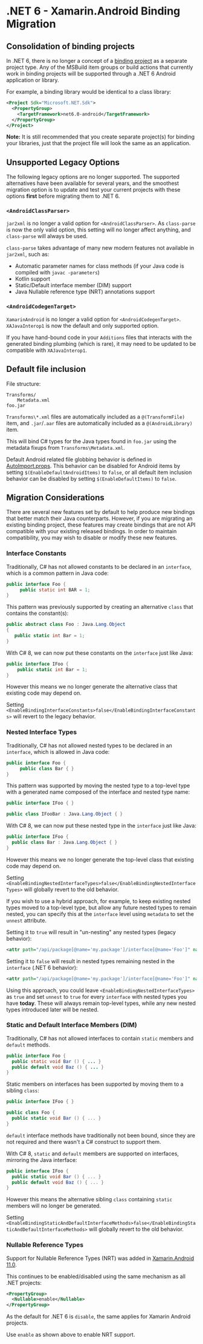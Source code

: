 # .NET 6 - Xamarin.Android Binding Migration

## Consolidation of binding projects

In .NET 6, there is no longer a concept of a [binding
project][binding] as a separate project type. Any of the MSBuild item
groups or build actions that currently work in binding projects will
be supported through a .NET 6 Android application or library.

For example, a binding library would be identical to a class library:

```xml
<Project Sdk="Microsoft.NET.Sdk">
  <PropertyGroup>
    <TargetFramework>net6.0-android</TargetFramework>
  </PropertyGroup>
</Project>
```

**Note:** It is still recommended that you create separate project(s) for binding your
libraries, just that the project file will look the same as an application.

[binding]: https://docs.microsoft.com/xamarin/android/platform/binding-java-library/

## Unsupported Legacy Options

The following legacy options are no longer supported.  The supported alternatives
have been available for several years, and the smoothest migration option is to update
 and test your current projects with these options **first** before migrating them to .NET 6.

### `<AndroidClassParser>`

`jar2xml` is no longer a valid option for `<AndroidClassParser>`.  As `class-parse` is
now the only valid option, this setting will no longer affect anything, and `class-parse`
will always be used.

`class-parse` takes advantage of many new modern features not available in `jar2xml`, such as:

* Automatic parameter names for class methods (if your Java code is compiled with `javac -parameters`)
* Kotlin support
* Static/Default interface member (DIM) support
* Java Nullable reference type (NRT) annotations support

### `<AndroidCodegenTarget>`

`XamarinAndroid` is no longer a valid option for `<AndroidCodegenTarget>`.  `XAJavaInterop1`
is now the default and only supported option.

If you have hand-bound code in your `Additions` files that interacts with the generated binding 
plumbing (which is rare), it may need to be updated to be compatible with `XAJavaInterop1`.

## Default file inclusion

File structure:

    Transforms/
        Metadata.xml
    foo.jar

`Transforms\*.xml` files are automatically included as a
`@(TransformFile)` item, and `.jar`/`.aar` files are automatically included
as a `@(AndroidLibrary)` item.

This will bind C# types for the Java types found in `foo.jar` using
the metadata fixups from `Transforms\Metadata.xml`.

Default Android related file globbing behavior is defined in [AutoImport.props][default-items].
This behavior can be disabled for Android items by setting `$(EnableDefaultAndroidItems)` to `false`, or
all default item inclusion behavior can be disabled by setting `$(EnableDefaultItems)` to `false`.

[default-items]: https://github.com/xamarin/xamarin-android/blob/main/src/Xamarin.Android.Build.Tasks/Microsoft.Android.Sdk/Sdk/AutoImport.props

## Migration Considerations

There are several new features set by default to help produce new bindings that better match their
Java counterparts.  However, if you are migrating an existing binding project, these features may create
bindings that are not API compatible with your existing released bindings.  In order to maintain
compatibility, you may wish to disable or modify these new features.

### Interface Constants

Traditionally, C# has not allowed constants to be declared in an `interface`, which is a common pattern
in Java code:

```java
public interface Foo {
     public static int BAR = 1;
}
```

This pattern was previously supported by creating an alternative `class` that contains the constant(s):

```csharp
public abstract class Foo : Java.Lang.Object
{
   public static int Bar = 1;
}
```

With C# 8, we can now put these constants on the `interface` just like Java:

```csharp
public interface IFoo {
    public static int Bar = 1;
}
```

However this means we no longer generate the alternative class that existing code may depend on.

Setting `<EnableBindingInterfaceConstants>false</EnableBindingInterfaceConstants>` will revert to the legacy behavior.

### Nested Interface Types

Traditionally, C# has not allowed nested types to be declared in an `interface`, which is allowed
in Java code:

```java
public interface Foo {
     public class Bar { }
}
```

This pattern was supported by moving the nested type to a top-level type with a generated name composed
of the interface and nested type name:

```csharp
public interface IFoo { }

public class IFooBar : Java.Lang.Object { }
```

With C# 8, we can now put these nested type in the `interface` just like Java:

```csharp
public interface IFoo {
  public class Bar : Java.Lang.Object { }
}
```

However this means we no longer generate the top-level class that existing code may depend on.

Setting `<EnableBindingNestedInterfaceTypes>false</EnableBindingNestedInterfaceTypes>` will globally 
revert to the old behavior.

If you wish to use a hybrid approach, for example, to keep existing nested types moved to a top-level
type, but allow any future nested types to remain nested, you can specify this at the `interface` level using
`metadata` to set the `unnest` attribute.

Setting it to `true` will result in "un-nesting" any nested types (legacy behavior):

```xml
<attr path="/api/package[@name='my.package']/interface[@name='Foo']" name="unnest">true</attr>
```

Setting it to `false` will result in nested types remaining nested in the `interface` (.NET 6 behavior):

```xml
<attr path="/api/package[@name='my.package']/interface[@name='Foo']" name="unnest">false</attr>
```

Using this approach, you could leave `<EnableBindingNestedInterfaceTypes>` as `true` and set `unnest` to
`true` for every `interface` with nested types you have **today**.  These will always remain top-level
types, while any new nested types introduced later will be nested.

### Static and Default Interface Members (DIM)

Traditionally, C# has not allowed interfaces to contain `static` members and `default` methods.

```java
public interface Foo {
  public static void Bar () { ... }
  public default void Baz () { ... }
}
```

Static members on interfaces has been supported by moving them to a sibling `class`:

```csharp
public interface IFoo { }

public class Foo {
  public static void Bar () { ... }
}
```

`default` interface methods have traditionally not been bound, since they are not required and there
wasn't a C# construct to support them.

With C# 8, `static` and `default` members are supported on interfaces, mirroring the Java interface:

```csharp
public interface IFoo {
  public static void Bar () { ... }
  public default void Baz () { ... }
}
```

However this means the alternative sibling `class` containing `static` members will no longer be generated.

Setting `<EnableBindingStaticAndDefaultInterfaceMethods>false</EnableBindingStaticAndDefaultInterfaceMethods>` will globally 
revert to the old behavior.


### Nullable Reference Types

Support for Nullable Reference Types (NRT) was added in [Xamarin.Android 11.0][11-0-release-notes].

This continues to be enabled/disabled using the same mechanism as all .NET projects:

```xml
<PropertyGroup>
  <Nullable>enable</Nullable>
</PropertyGroup>
```

As the default for .NET 6 is `disable`, the same applies for Xamarin Android projects.

Use `enable` as shown above to enable NRT support.


[11-0-release-notes]: https://docs.microsoft.com/en-us/xamarin/android/release-notes/11/11.0
